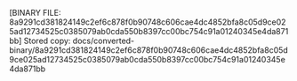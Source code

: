 [BINARY FILE: 8a9291cd381824149c2ef6c878f0b90748c606cae4dc4852bfa8c05d9ce025ad12734525c0385079ab0cda550b8397cc00bc754c91a01240345e4da871bb]
Stored copy: docs/converted-binary/8a9291cd381824149c2ef6c878f0b90748c606cae4dc4852bfa8c05d9ce025ad12734525c0385079ab0cda550b8397cc00bc754c91a01240345e4da871bb
